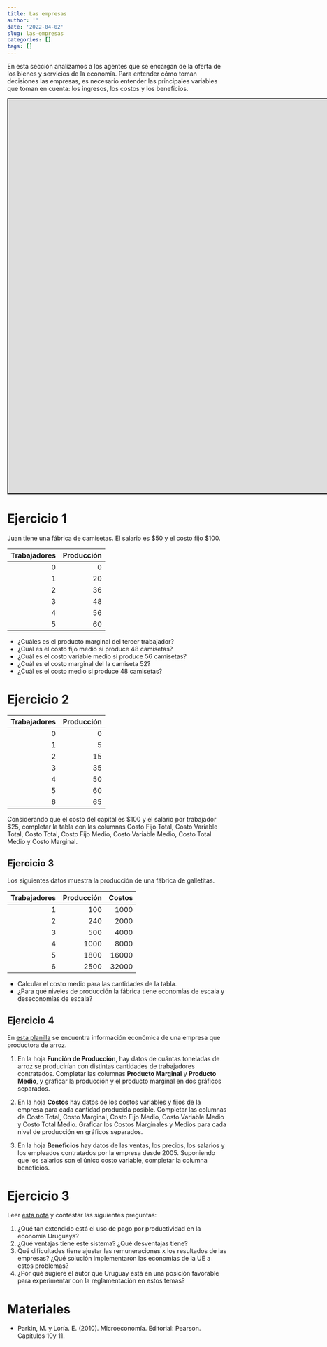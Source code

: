 ```yaml
---
title: Las empresas
author: ''
date: '2022-04-02'
slug: las-empresas
categories: []
tags: []
---
```


<script src="{{< blogdown/postref >}}index_files/fitvids/fitvids.min.js"></script>
<script src="{{< blogdown/postref >}}index_files/kePrint/kePrint.js"></script>
<link href="{{< blogdown/postref >}}index_files/bsTable/bootstrapTable.min.css" rel="stylesheet" />
<script src="{{< blogdown/postref >}}index_files/kePrint/kePrint.js"></script>
<link href="{{< blogdown/postref >}}index_files/bsTable/bootstrapTable.min.css" rel="stylesheet" />
<script src="{{< blogdown/postref >}}index_files/kePrint/kePrint.js"></script>

<link href="{{< blogdown/postref >}}index_files/bsTable/bootstrapTable.min.css" rel="stylesheet" />

En esta sección analizamos a los agentes que se encargan de la oferta de los bienes y servicios de la economía. Para entender cómo toman decisiones las empresas, es necesario entender las principales variables que toman en cuenta: los ingresos, los costos y los beneficios.

<div class="shareagain" style="min-width:300px;margin:1em auto;">
<iframe src="https://slides-empresas.netlify.com/" width="1600" height="900" style="border:2px solid currentColor;" loading="lazy" allowfullscreen></iframe>
<script>fitvids('.shareagain', {players: 'iframe'});</script>
</div>

# Ejercicio 1

Juan tiene una fábrica de camisetas. El salario es \$50 y el costo fijo \$100.

<table class="table table-striped table-hover" style="width: auto !important; margin-left: auto; margin-right: auto;">
<thead>
<tr>
<th style="text-align:right;">
Trabajadores
</th>
<th style="text-align:right;">
Producción
</th>
</tr>
</thead>
<tbody>
<tr>
<td style="text-align:right;">
0
</td>
<td style="text-align:right;">
0
</td>
</tr>
<tr>
<td style="text-align:right;">
1
</td>
<td style="text-align:right;">
20
</td>
</tr>
<tr>
<td style="text-align:right;">
2
</td>
<td style="text-align:right;">
36
</td>
</tr>
<tr>
<td style="text-align:right;">
3
</td>
<td style="text-align:right;">
48
</td>
</tr>
<tr>
<td style="text-align:right;">
4
</td>
<td style="text-align:right;">
56
</td>
</tr>
<tr>
<td style="text-align:right;">
5
</td>
<td style="text-align:right;">
60
</td>
</tr>
</tbody>
</table>

-   ¿Cuáles es el producto marginal del tercer trabajador?
-   ¿Cuál es el costo fijo medio si produce 48 camisetas?
-   ¿Cuál es el costo variable medio si produce 56 camisetas?
-   ¿Cuál es el costo marginal del la camiseta 52?
-   ¿Cuál es el costo medio si produce 48 camisetas?

# Ejercicio 2

<table class="table table-striped table-hover" style="width: auto !important; margin-left: auto; margin-right: auto;">
<thead>
<tr>
<th style="text-align:right;">
Trabajadores
</th>
<th style="text-align:right;">
Producción
</th>
</tr>
</thead>
<tbody>
<tr>
<td style="text-align:right;">
0
</td>
<td style="text-align:right;">
0
</td>
</tr>
<tr>
<td style="text-align:right;">
1
</td>
<td style="text-align:right;">
5
</td>
</tr>
<tr>
<td style="text-align:right;">
2
</td>
<td style="text-align:right;">
15
</td>
</tr>
<tr>
<td style="text-align:right;">
3
</td>
<td style="text-align:right;">
35
</td>
</tr>
<tr>
<td style="text-align:right;">
4
</td>
<td style="text-align:right;">
50
</td>
</tr>
<tr>
<td style="text-align:right;">
5
</td>
<td style="text-align:right;">
60
</td>
</tr>
<tr>
<td style="text-align:right;">
6
</td>
<td style="text-align:right;">
65
</td>
</tr>
</tbody>
</table>

Considerando que el costo del capital es \$100 y el salario por trabajador \$25, completar la tabla con las columnas Costo Fijo Total, Costo Variable Total, Costo Total, Costo Fijo Medio, Costo Variable Medio, Costo Total Medio y Costo Marginal.

## Ejercicio 3

Los siguientes datos muestra la producción de una fábrica de galletitas.

<table class="table table-striped table-hover" style="width: auto !important; margin-left: auto; margin-right: auto;">
<thead>
<tr>
<th style="text-align:right;">
Trabajadores
</th>
<th style="text-align:right;">
Producción
</th>
<th style="text-align:right;">
Costos
</th>
</tr>
</thead>
<tbody>
<tr>
<td style="text-align:right;">
1
</td>
<td style="text-align:right;">
100
</td>
<td style="text-align:right;">
1000
</td>
</tr>
<tr>
<td style="text-align:right;">
2
</td>
<td style="text-align:right;">
240
</td>
<td style="text-align:right;">
2000
</td>
</tr>
<tr>
<td style="text-align:right;">
3
</td>
<td style="text-align:right;">
500
</td>
<td style="text-align:right;">
4000
</td>
</tr>
<tr>
<td style="text-align:right;">
4
</td>
<td style="text-align:right;">
1000
</td>
<td style="text-align:right;">
8000
</td>
</tr>
<tr>
<td style="text-align:right;">
5
</td>
<td style="text-align:right;">
1800
</td>
<td style="text-align:right;">
16000
</td>
</tr>
<tr>
<td style="text-align:right;">
6
</td>
<td style="text-align:right;">
2500
</td>
<td style="text-align:right;">
32000
</td>
</tr>
</tbody>
</table>

-   Calcular el costo medio para las cantidades de la tabla.
-   ¿Para qué niveles de producción la fábrica tiene economías de escala y deseconomías de escala?

## Ejercicio 4

En [esta planilla](https://docs.google.com/spreadsheets/d/1haqSHV89zGkzHPeDg2iDPXjnahR2-ULGC9rlpaHyWfk/edit?usp=sharing) se encuentra información económica de una empresa que productora de arroz.

1.  En la hoja **Función de Producción**, hay datos de cuántas toneladas de arroz se producirían con distintas cantidades de trabajadores contratados. Completar las columnas **Producto Marginal** y **Producto Medio**, y graficar la producción y el producto marginal en dos gráficos separados.

2.  En la hoja **Costos** hay datos de los costos variables y fijos de la empresa para cada cantidad producida posible. Completar las columnas de Costo Total, Costo Marginal, Costo Fijo Medio, Costo Variable Medio y Costo Total Medio. Graficar los Costos Marginales y Medios para cada nivel de producción en gráficos separados.

3.  En la hoja **Beneficios** hay datos de las ventas, los precios, los salarios y los empleados contratados por la empresa desde 2005. Suponiendo que los salarios son el único costo variable, completar la columna beneficios.

# Ejercicio 3

Leer [esta nota](https://ladiaria.com.uy/articulo/2010/5/salarios-productividad-y-poder/) y contestar las siguientes preguntas:

1.  ¿Qué tan extendido está el uso de pago por productividad en la economía Uruguaya?
2.  ¿Qué ventajas tiene este sistema? ¿Qué desventajas tiene?
3.  Qué dificultades tiene ajustar las remuneraciones x los resultados de las empresas? ¿Qué solución implementaron las economías de la UE a estos problemas?
4.  ¿Por qué sugiere el autor que Uruguay está en una posición favorable para experimentar con la reglamentación en estos temas?

# Materiales

-   Parkin, M. y Loría. E. (2010). Microeconomía. Editorial: Pearson. Capítulos 10y 11.

